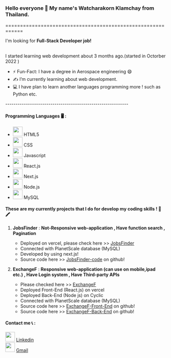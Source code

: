 ### Hello everyone 👋 My name's Watcharakorn Klamchay from Thailand.
============================================================ <br>
<p>I'm looking for <strong>Full-Stack Developer job!</strong><p> <br> 
I started learning web development about 3 months ago.(started in Octorber 2022 ) <br>

* ⚡️ Fun-Fact: I have a degree in Aerospace engineering 😄
* :writing_hand: I’m currently learning about web development.
* :computer: I have plan to learn another languages programming more ! such as Python etc.

------------------------------------------------------------<br>
#### Programming Languages :desktop_computer: : <br>
<ul>
  <li><img src="https://cdn.jsdelivr.net/gh/devicons/devicon/icons/html5/html5-original.svg" style="height:30px"/> HTML5 </li>
  <li><img src="https://cdn.jsdelivr.net/gh/devicons/devicon/icons/css3/css3-original.svg" style="height:30px"/> CSS </li>
  <li><img src="https://cdn.jsdelivr.net/gh/devicons/devicon/icons/javascript/javascript-original.svg" style="height:30px" /> Javascript </li>
  <li><img src="https://cdn.jsdelivr.net/gh/devicons/devicon/icons/react/react-original.svg" style="height:30px"/> React.js</li>
  <li><img src="https://cdn.jsdelivr.net/gh/devicons/devicon/icons/nextjs/nextjs-original.svg" style="height:30px"/> Next.js</li>
  <li><img src="https://cdn.jsdelivr.net/gh/devicons/devicon/icons/nodejs/nodejs-original.svg" style="height:30px"/> Node.js </li>
 <li><img src="https://cdn.jsdelivr.net/gh/devicons/devicon/icons/mysql/mysql-original-wordmark.svg" style="height:30px"> MySQL</li>
</ul> 

####  These are my currently projects that I do for develop my coding skills ! :memo: :crayon:

1. <strong>  JobsFinder</strong>  : <strong>  Not-Responsive web-application , Have function search , Pagination </strong>  <br>
    - Deployed on vercel, please check here >> [JobsFinder](https://nextjs-mysql-jobsfinder.vercel.app) <br>
    - Connected with PlanetScale database (MySQL) <br>
    - Developed by using next.js! <br>
    - Source code here >> [JobsFinder-code](https://github.com/WatkornFeng/nextjs-mysql-jobsfinder) on github!<br>
                                    
2. <strong>  ExchangeF</strong> : <strong> Responsive web-application (can use on mobile,ipad etc.) , Have Login system , Have Third-party APIs </strong> <br> 
    - Please checked here >> [ExchangeF](https://exchange-react-eight.vercel.app)  <br>
    - Deployed Front-End (React.js) on vercel <br>
    - Deployed Back-End (Node js) on Cyclic <br>
    - Connected with PlanetScale database (MySQL) <br>
    - Source code here >> [ExchangeF-Front-End](https://github.com/WatkornFeng/exchange-react) on github!<br>
    - Source code here >> [ExchangeF-Back-End](https://github.com/WatkornFeng/exchange-api) on github!<br>

                                                 
#### Contact me :telephone_receiver: : <br>
<img src="https://img.icons8.com/color/512/linkedin.png" style="height:30px"> [Linkedin](https://www.linkedin.com/in/watcharakorn-klamchay-9b27b1231/)
<br>
<img src="https://img.icons8.com/color/512/gmail-new.png" style="height:30px"> [Gmail](https://mail.google.com/mail/u/0/?fs=1&tf=cm&source=mailto&to=watcharakornk2022@gmail.com)
